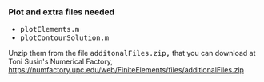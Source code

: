 ### Plot and extra files needed

* <tt>plotElements.m</tt>
* <tt>plotContourSolution.m</tt>

Unzip them from the file <tt>additonalFiles.zip,</tt> that you can
download at Toni Susin's Numerical Factory,
https://numfactory.upc.edu/web/FiniteElements/files/additionalFiles.zip
